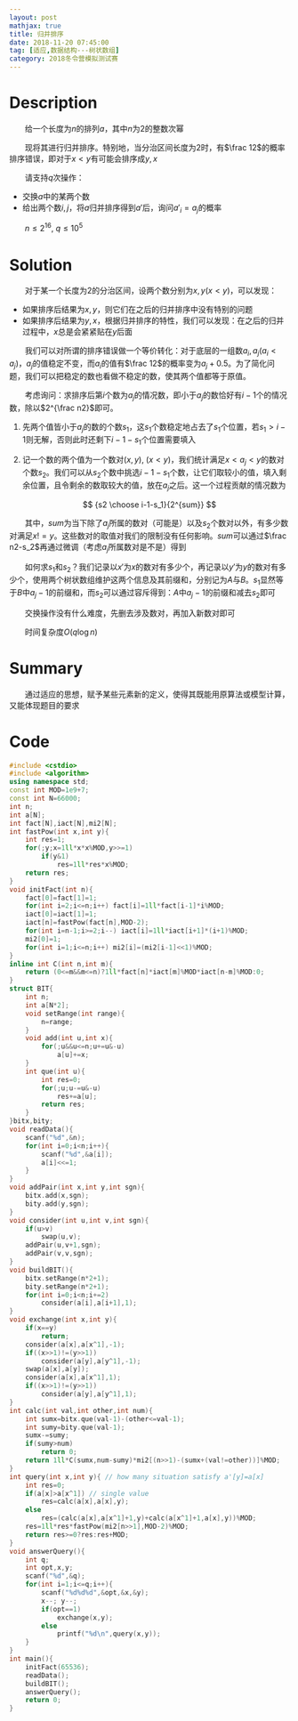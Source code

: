```yaml
---
layout: post
mathjax: true
title: 归并排序
date: 2018-11-20 07:45:00
tag: [适应,数据结构---树状数组]
category: 2018冬令营模拟测试赛
---
```

# Description

　　给一个长度为$n$的排列$a$，其中$n$为2的整数次幂

　　现将其进行归并排序。特别地，当分治区间长度为2时，有$\frac 12$的概率排序错误，即对于$x<y$有可能会排序成$y,x$

　　请支持$q$次操作：

* 交换$a$中的某两个数
* 给出两个数$i,j$，将$a$归并排序得到$a'$后，询问$a'_i=a_j$的概率

　　$n \le 2^{16},\ q \le 10^5$

<!-- more -->
# Solution

　　对于某一个长度为2的分治区间，设两个数分别为$x,y(x<y)$，可以发现：

* 如果排序后结果为$x,y$，则它们在之后的归并排序中没有特别的问题
* 如果排序后结果为$y,x$，根据归并排序的特性，我们可以发现：在之后的归并过程中，$x$总是会紧紧贴在$y$后面

　　我们可以对所谓的排序错误做一个等价转化：对于底层的一组数$a_i,a_j(a_i<a_j)$，$a_j$的值稳定不变，而$a_i$的值有$\frac 12$的概率变为$a_j+0.5$。为了简化问题，我们可以把稳定的数也看做不稳定的数，使其两个值都等于原值。

　　考虑询问：求排序后第$i$个数为$a_j$的情况数，即小于$a_j$的数恰好有$i-1$个的情况数，除以$2^{\frac n2}$即可。

1. 先两个值皆小于$a_j$的数的个数$s_1$，这$s_1$个数稳定地占去了$s_1$个位置，若$s_1>i-1$则无解，否则此时还剩下$i-1-s_1$个位置需要填入

2. 记一个数的两个值为一个数对$(x,y),\ (x<y)$，我们统计满足$x<a_j<y$的数对个数$s_2$。我们可以从$s_2$个数中挑选$i-1-s_1$个数，让它们取较小的值，填入剩余位置，且令剩余的数取较大的值，放在$a_j$之后。这一个过程贡献的情况数为

$$
	{s2 \choose i-1-s_1}{2^{sum}}
$$

　　其中，$sum$为当下除了$a_j$所属的数对（可能是）以及$s_2$个数对以外，有多少数对满足$x!=y$。这些数对的取值对我们的限制没有任何影响。$sum$可以通过$\frac n2-s_2$再通过微调（考虑$a_j$所属数对是不是）得到

　　如何求$s_1$和$s_2$？我们记录以$x'$为$x$的数对有多少个，再记录以$y'$为$y$的数对有多少个，使用两个树状数组维护这两个信息及其前缀和，分别记为$A$与$B$。$s_1$显然等于$B$中$a_j-1$的前缀和，而$s_2$可以通过容斥得到：$A$中$a_j-1$的前缀和减去$s_2$即可

　　交换操作没有什么难度，先删去涉及数对，再加入新数对即可

　　时间复杂度$O(q \log n)$



# Summary

　　通过适应的思想，赋予某些元素新的定义，使得其既能用原算法或模型计算，又能体现题目的要求



# Code

```c++
#include <cstdio>
#include <algorithm>
using namespace std;
const int MOD=1e9+7;
const int N=66000;
int n;
int a[N];
int fact[N],iact[N],mi2[N];
int fastPow(int x,int y){
    int res=1;
    for(;y;x=1ll*x*x%MOD,y>>=1)
        if(y&1)
            res=1ll*res*x%MOD;
    return res;
}
void initFact(int n){
    fact[0]=fact[1]=1;
    for(int i=2;i<=n;i++) fact[i]=1ll*fact[i-1]*i%MOD;
    iact[0]=iact[1]=1;
    iact[n]=fastPow(fact[n],MOD-2);
    for(int i=n-1;i>=2;i--) iact[i]=1ll*iact[i+1]*(i+1)%MOD;
    mi2[0]=1;
    for(int i=1;i<=n;i++) mi2[i]=(mi2[i-1]<<1)%MOD;
}
inline int C(int n,int m){
    return (0<=m&&m<=n)?1ll*fact[n]*iact[m]%MOD*iact[n-m]%MOD:0;
}
struct BIT{
    int n;
    int a[N*2];
    void setRange(int range){
        n=range;
    }
    void add(int u,int x){
        for(;u&&u<=n;u+=u&-u)
            a[u]+=x;
    }
    int que(int u){
        int res=0;
        for(;u;u-=u&-u)
            res+=a[u];
        return res;
    }
}bitx,bity;
void readData(){
    scanf("%d",&n);
    for(int i=0;i<n;i++){
        scanf("%d",&a[i]);
        a[i]<<=1;
    }
}
void addPair(int x,int y,int sgn){
    bitx.add(x,sgn);
    bity.add(y,sgn);
}
void consider(int u,int v,int sgn){
    if(u>v)
        swap(u,v);
    addPair(u,v+1,sgn);
    addPair(v,v,sgn);
}
void buildBIT(){
    bitx.setRange(n*2+1);
    bity.setRange(n*2+1);
    for(int i=0;i<n;i+=2)
        consider(a[i],a[i+1],1);
}
void exchange(int x,int y){
    if(x==y)
        return;
    consider(a[x],a[x^1],-1);
    if((x>>1)!=(y>>1))
        consider(a[y],a[y^1],-1);
    swap(a[x],a[y]);
    consider(a[x],a[x^1],1);
    if((x>>1)!=(y>>1))
        consider(a[y],a[y^1],1);
}
int calc(int val,int other,int num){
    int sumx=bitx.que(val-1)-(other<=val-1); 
    int sumy=bity.que(val-1);
    sumx-=sumy;
    if(sumy>num)
        return 0;
    return 1ll*C(sumx,num-sumy)*mi2[(n>>1)-(sumx+(val!=other))]%MOD;
}
int query(int x,int y){ // how many situation satisfy a'[y]=a[x]
    int res=0;
    if(a[x]>a[x^1]) // single value
        res=calc(a[x],a[x],y);  
    else
        res=(calc(a[x],a[x^1]+1,y)+calc(a[x^1]+1,a[x],y))%MOD;
    res=1ll*res*fastPow(mi2[n>>1],MOD-2)%MOD;
    return res>=0?res:res+MOD;
}
void answerQuery(){
    int q;
    int opt,x,y;
    scanf("%d",&q);
    for(int i=1;i<=q;i++){
        scanf("%d%d%d",&opt,&x,&y);
        x--; y--;
        if(opt==1)
            exchange(x,y);
        else
            printf("%d\n",query(x,y));
    }
}
int main(){
    initFact(65536);
    readData();
    buildBIT();
    answerQuery();
    return 0;
}
```

